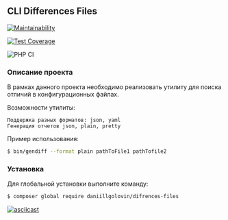 ## CLI Differences Files
[![Maintainability](https://api.codeclimate.com/v1/badges/9b94c8580fc0c3482f4d/maintainability)](https://codeclimate.com/github/DaniillGolovin/Differences-Files/maintainability)

[![Test Coverage](https://api.codeclimate.com/v1/badges/9b94c8580fc0c3482f4d/test_coverage)](https://codeclimate.com/github/DaniillGolovin/Differences-Files/test_coverage)

![PHP CI](https://github.com/DaniillGolovin/Differences-Files/actions/workflows/lint.yml/badge.svg)

### Описание проекта
В рамках данного проекта необходимо реализовать утилиту для поиска отличий в конфигурационных файлах.

Возможности утилиты:

```
Поддержка разных форматов: json, yaml
Генерация отчетов json, plain, pretty
```

Пример использования:

```bash
$ bin/gendiff --format plain pathToFile1 pathTofile2
```

### Установка
Для глобальной установки выполните команду:
```bash
$ composer global require daniillgolovin/difrences-files
```

[![asciicast](https://asciinema.org/a/UE8ZFrteAHx1hIEHoYrWvHtsu.svg)](https://asciinema.org/a/UE8ZFrteAHx1hIEHoYrWvHtsu)